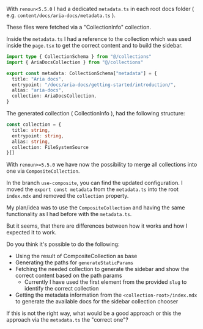 With `renoun<5.5.0` I had a dedicated `metadata.ts` in each root docs folder ( e.g. `content/docs/aria-docs/metadata.ts` ).

These files were fetched via a "CollectionInfo" collection.

Inside the `metadata.ts` I had a reference to the collection which was used inside the `page.tsx` to get the correct content and to build the sidebar.

```ts
import type { CollectionSchema } from "@/collections"
import { AriaDocsCollection } from "@/collections"

export const metadata: CollectionSchema["metadata"] = {
  title: "Aria docs",
  entrypoint: "/docs/aria-docs/getting-started/introduction/",
  alias: "aria-docs",
  collection: AriaDocsCollection,
}
```

The generated collection ( CollectionInfo ), had the following structure:

```ts
const collection = {
  title: string,
  entrypoint: string,
  alias: string,
  collection: FileSystemSource
}[]
```

With `renoun>=5.5.0` we have now the possibility to merge all collections into one via `CompositeCollection`.

In the branch `use-composite`, you can find the updated configuration.
I moved the `export const metadata` from the `metadata.ts` into the root `index.mdx` and removed the `collection` property.

My plan/idea was to use the `CompositeCollection` and having the same functionality as I had before with the `metadata.ts`.

But it seems, that there are differences between how it works and how I expected it to work.

Do you think it's possible to do the following:

- Using the result of CompositeCollection as base
- Generating the paths for `generateStaticParams`
- Fetching the needed collection to generate the sidebar and show the correct content based on the path params
  - Currently I have used the first element from the provided `slug` to identify the correct collection
- Getting the metadata information from the `<collection-root>/index.mdx` to generate the available docs for the sidebar collection chooser

If this is not the right way, what would be a good approach or this the approach via the `metadata.ts` the "correct one"?
